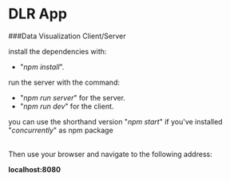 # DLR App

###Data Visualization Client/Server

install the dependencies with: <br>
 
* "*npm install*". 

run the server with the command: <br>
 
* "*npm run server*" for the server. 
* "*npm run dev*" for the client. 

you can use the shorthand version "*npm start*" if you've installed "*concurrently*" as npm package

<br>Then use your browser and navigate to the following address: 

**localhost:8080**


